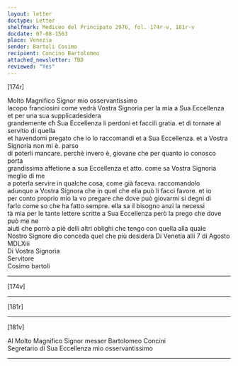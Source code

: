 ```yaml
---
layout: letter
doctype: Letter
shelfmark: Mediceo del Principato 2976, fol. 174r-v, 181r-v
docdate: 07-08-1563
place: Venezia
sender: Bartoli Cosimo
recipient: Concino Bartolomeo
attached_newsletter: TBD
reviewed: "Yes"
---
```


[174r]  
  
  
Molto Magnifico Signor mio osservantissimo  
Iacopo franciosini come vedrà Vostra Signoria per la mia a Sua Eccellenza et per una sua supplicadesidera  
grandemente cħ Sua Eccellenza li perdoni et faccili gratia. et di tornare al servitio di quella  
et havendomi pregato che io lo raccomandi et a Sua Eccellenza. et a Vostra Signoria non mi è. parso  
di poterli mancare. perchè invero è, giovane che per quanto io conosco porta  
grandissima affetione a sua Eccellenza et atto. come sa Vostra Signoria meglio di me  
a poterla servire in qualche cosa, come già faceva. raccomandolo  
adunque a Vostra Signora che in quel che ella può li facci favore. et io  
per conto proprio mio la vo pregare che dove può giovarmi si degni di  
farlo come so che ha fatto sempre. ella sa il bisogno anzi la necessi  
tà mia per le tante lettere scritte a Sua Eccellenza però la prego che dove può me ne  
aiuti che porrò a piè delli altri oblighi che tengo con quella alla quale  
Nostro Signore dio conceda quel che più desidera Di Venetia alli 7 di Agosto  
MDLXiii  
Di Vostra Signoria  
Servitore  
Cosimo bartoli  
  
---  

[174v]  
  
  
  
---  

[181r]  
  
  
  
---  

[181v]  
  
  
Al Molto Magnifico Signor messer Bartolomeo Concini  
Segretario di Sua Eccellenza mio osservantissimo  
  
---  

